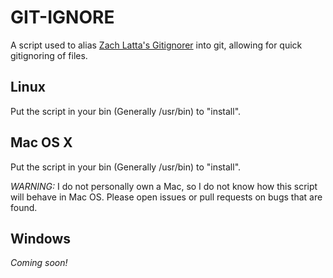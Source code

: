 GIT-IGNORE
==========
A script used to alias [Zach Latta's Gitignorer](www.github.com/zachlatta/gitignorer) into git, allowing for quick
gitignoring of files.

Linux
-----
Put the script in your bin (Generally /usr/bin) to "install".

Mac OS X
--------
Put the script in your bin (Generally /usr/bin) to "install".

_WARNING:_
I do not personally own a Mac, so I do not know how this script
will behave in Mac OS. Please open issues or pull requests on
bugs that are found.

Windows
-------
_Coming soon!_
